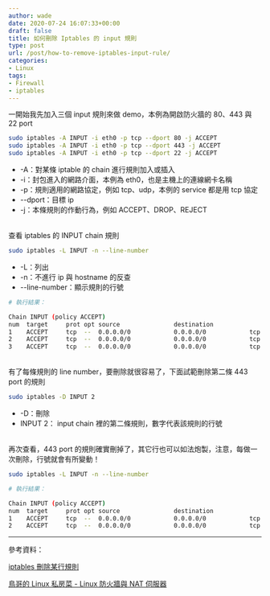 ```yaml
---
author: wade
date: 2020-07-24 16:07:33+00:00
draft: false
title: 如何刪除 Iptables 的 input 規則
type: post
url: /post/how-to-remove-iptables-input-rule/
categories:
- Linux
tags:
- Firewall
- iptables
---
```


一開始我先加入三個 input 規則來做 demo，本例為開啟防火牆的 80、443 與 22 port

```bash
sudo iptables -A INPUT -i eth0 -p tcp --dport 80 -j ACCEPT
sudo iptables -A INPUT -i eth0 -p tcp --dport 443 -j ACCEPT
sudo iptables -A INPUT -i eth0 -p tcp --dport 22 -j ACCEPT
```

* <span class="hl-green mono">-A</span>：對某條 iptable 的 chain 進行規則加入或插入
* <span class="hl-green mono">-i</span>：封包進入的網路介面，本例為 eth0，也是主機上的連線網卡名稱
* <span class="hl-green mono">-p</span>：規則適用的網路協定，例如 tcp、udp，本例的 service 都是用 tcp 協定
* <span class="hl-green mono">--dport</span>：目標 ip
* <span class="hl-green mono">-j</span>：本條規則的作動行為，例如 ACCEPT、DROP、REJECT

\
查看 iptables 的 INPUT chain 規則

```bash
sudo iptables -L INPUT -n --line-number
```

* <span class="hl-green mono">-L</span>：列出
* <span class="hl-green mono">-n</span>：不進行 ip 與 hostname 的反查
* <span class="hl-green mono">--line-number</span>：顯示規則的行號

```bash
# 執行結果：

Chain INPUT (policy ACCEPT)
num  target     prot opt source               destination
1    ACCEPT     tcp  --  0.0.0.0/0            0.0.0.0/0            tcp dpt:80
2    ACCEPT     tcp  --  0.0.0.0/0            0.0.0.0/0            tcp dpt:443
3    ACCEPT     tcp  --  0.0.0.0/0            0.0.0.0/0            tcp dpt:22
```

\
有了每條規則的 line number，要刪除就很容易了，下面試範刪除第二條 443 port 的規則

```bash
sudo iptables -D INPUT 2
```

* <span class="hl-green mono">-D</span>：刪除
* <span class="hl-green mono">INPUT 2</span>： input chain 裡的第二條規則，數字代表該規則的行號

\
再次查看，443 port 的規則確實刪掉了，其它行也可以如法炮製，<span class="hl-red">注意，每做一次刪除，行號就會有所變動！</span>

```bash
sudo iptables -L INPUT -n --line-number
```

```bash
# 執行結果：

Chain INPUT (policy ACCEPT)
num  target     prot opt source               destination
1    ACCEPT     tcp  --  0.0.0.0/0            0.0.0.0/0            tcp dpt:80
2    ACCEPT     tcp  --  0.0.0.0/0            0.0.0.0/0            tcp dpt:22
```

* * *

參考資料：

[iptables 刪除某行規則](https://blog.longwin.com.tw/2016/07/iptables-delete-rule-by-line-2016/)

[鳥哥的 Linux 私房菜 - Linux 防火牆與 NAT  伺服器](https://linux.vbird.org/linux_server/centos6/0250simple_firewall.php)
